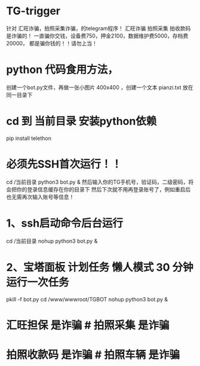 # TG-trigger
针对 汇旺诈骗，拍照采集诈骗，的telegram程序！
汇旺诈骗 拍照采集 拍收款码 是诈骗的！
一直骗你交钱，设备费750，押金2100，数据维护费5000，存档费20000，
都是骗你钱的！！请勿上当！



# python 代码食用方法，
创建一个bot.py文件，再做一张小图片 400x400 ，创建一个文本 pianzi.txt 放在同一目录下


# cd 到 当前目录 安装python依赖
pip install telethon


# 必须先SSH首次运行！！
cd /当前目录
python3 bot.py &
然后输入你的TG手机号，验证码，二级密码，将会把你的登录信息缓存在你的目录下
然后下次就不用再登录账号了，例如重启后也无需再次输入账号等信息！

# 1、ssh启动命令后台运行
cd /当前目录
nohup python3 bot.py &


# 2、宝塔面板 计划任务 懒人模式 30 分钟运行一次任务
pkill -f bot.py
cd /www/wwwroot/TGBOT
nohup python3 bot.py &





# 汇旺担保 是诈骗   # 拍照采集 是诈骗
# 拍照收款码 是诈骗  # 拍照车辆 是诈骗

